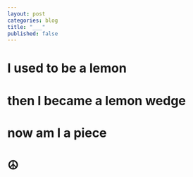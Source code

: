```yaml
---
layout: post
categories: blog
title: "___"
published: false
---
```

<h1>I used to be a lemon</h1>
<h1>then I became a lemon wedge</h1>
<h1>now am I a piece</h1>
<h1 class='peace'>&#9774;</h1>